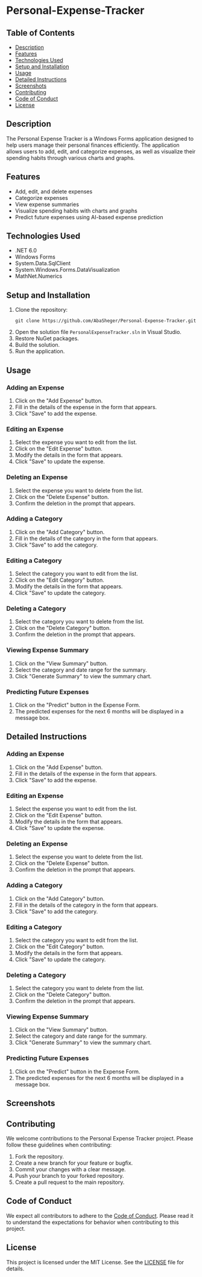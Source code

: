 # Personal-Expense-Tracker

## Table of Contents
- [Description](#description)
- [Features](#features)
- [Technologies Used](#technologies-used)
- [Setup and Installation](#setup-and-installation)
- [Usage](#usage)
- [Detailed Instructions](#detailed-instructions)
- [Screenshots](#screenshots)
- [Contributing](#contributing)
- [Code of Conduct](#code-of-conduct)
- [License](#license)

## Description

The Personal Expense Tracker is a Windows Forms application designed to help users manage their personal finances efficiently. The application allows users to add, edit, and categorize expenses, as well as visualize their spending habits through various charts and graphs.

## Features

- Add, edit, and delete expenses
- Categorize expenses
- View expense summaries
- Visualize spending habits with charts and graphs
- Predict future expenses using AI-based expense prediction

## Technologies Used

- .NET 6.0
- Windows Forms
- System.Data.SqlClient
- System.Windows.Forms.DataVisualization
- MathNet.Numerics

## Setup and Installation

1. Clone the repository:
   ```
   git clone https://github.com/AbaSheger/Personal-Expense-Tracker.git
   ```
2. Open the solution file `PersonalExpenseTracker.sln` in Visual Studio.
3. Restore NuGet packages.
4. Build the solution.
5. Run the application.

## Usage

### Adding an Expense

1. Click on the "Add Expense" button.
2. Fill in the details of the expense in the form that appears.
3. Click "Save" to add the expense.

### Editing an Expense

1. Select the expense you want to edit from the list.
2. Click on the "Edit Expense" button.
3. Modify the details in the form that appears.
4. Click "Save" to update the expense.

### Deleting an Expense

1. Select the expense you want to delete from the list.
2. Click on the "Delete Expense" button.
3. Confirm the deletion in the prompt that appears.

### Adding a Category

1. Click on the "Add Category" button.
2. Fill in the details of the category in the form that appears.
3. Click "Save" to add the category.

### Editing a Category

1. Select the category you want to edit from the list.
2. Click on the "Edit Category" button.
3. Modify the details in the form that appears.
4. Click "Save" to update the category.

### Deleting a Category

1. Select the category you want to delete from the list.
2. Click on the "Delete Category" button.
3. Confirm the deletion in the prompt that appears.

### Viewing Expense Summary

1. Click on the "View Summary" button.
2. Select the category and date range for the summary.
3. Click "Generate Summary" to view the summary chart.

### Predicting Future Expenses

1. Click on the "Predict" button in the Expense Form.
2. The predicted expenses for the next 6 months will be displayed in a message box.

## Detailed Instructions

### Adding an Expense

1. Click on the "Add Expense" button.
2. Fill in the details of the expense in the form that appears.
3. Click "Save" to add the expense.

### Editing an Expense

1. Select the expense you want to edit from the list.
2. Click on the "Edit Expense" button.
3. Modify the details in the form that appears.
4. Click "Save" to update the expense.

### Deleting an Expense

1. Select the expense you want to delete from the list.
2. Click on the "Delete Expense" button.
3. Confirm the deletion in the prompt that appears.

### Adding a Category

1. Click on the "Add Category" button.
2. Fill in the details of the category in the form that appears.
3. Click "Save" to add the category.

### Editing a Category

1. Select the category you want to edit from the list.
2. Click on the "Edit Category" button.
3. Modify the details in the form that appears.
4. Click "Save" to update the category.

### Deleting a Category

1. Select the category you want to delete from the list.
2. Click on the "Delete Category" button.
3. Confirm the deletion in the prompt that appears.

### Viewing Expense Summary

1. Click on the "View Summary" button.
2. Select the category and date range for the summary.
3. Click "Generate Summary" to view the summary chart.

### Predicting Future Expenses

1. Click on the "Predict" button in the Expense Form.
2. The predicted expenses for the next 6 months will be displayed in a message box.

## Screenshots

<!-- Add screenshots here -->

## Contributing

We welcome contributions to the Personal Expense Tracker project. Please follow these guidelines when contributing:

1. Fork the repository.
2. Create a new branch for your feature or bugfix.
3. Commit your changes with a clear message.
4. Push your branch to your forked repository.
5. Create a pull request to the main repository.

## Code of Conduct

We expect all contributors to adhere to the [Code of Conduct](CODE_OF_CONDUCT.md). Please read it to understand the expectations for behavior when contributing to this project.

## License

This project is licensed under the MIT License. See the [LICENSE](LICENSE) file for details.
